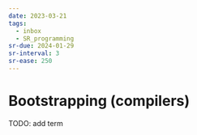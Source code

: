 ```yaml
---
date: 2023-03-21
tags:
  - inbox
  - SR_programming
sr-due: 2024-01-29
sr-interval: 3
sr-ease: 250
---
```


# Bootstrapping (compilers)

TODO: add term
